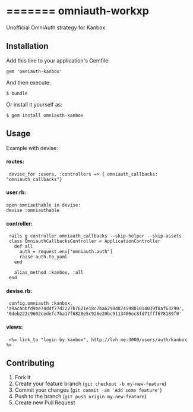 =======
omniauth-workxp
===============

Unofficial OmniAuth strategy for Kanbox.

## Installation

Add this line to your application's Gemfile:

	gem 'omniauth-kanbox'

And then execute:

    $ bundle

Or install it yourself as:

    $ gem install omniauth-kanbox

## Usage
Example with devise:

#### routes:
     devise_for :users, :controllers => { omniauth_callbacks: "omniauth_callbacks"}
#### user.rb:
    open omniauthable in devise:
    devise :omniauthable
#### controller:
     rails g controller omniauth_callbacks --skip-helper --skip-assets
     class OmniauthCallbacksController < ApplicationController
       def all
    	 auth = request.env["omniauth.auth"]
         raise auth.to_yaml
       end
 
       alias_method :kanbox, :all
     end
#### devise.rb:
     config.omniauth :kanbox, 'a9acabbfd9be74d4f77d2227b7621e18c7ba6290d87459801014039f8af63290', '0deb222c9602cedefc7ba17f6820e5c926e20bc9113406ec8fd71fff678189f0'    

#### views:
     <%= link_to "login by kanbox", http://lvh.me:3000/users/auth/kanbox %>


## Contributing

1. Fork it
2. Create your feature branch (`git checkout -b my-new-feature`)
3. Commit your changes (`git commit -am 'Add some feature'`)
4. Push to the branch (`git push origin my-new-feature`)
5. Create new Pull Request

